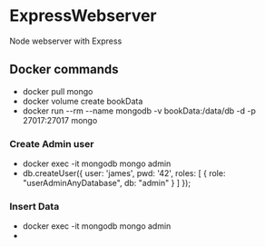 # ExpressWebserver
Node webserver with Express

## Docker commands
* docker pull mongo
* docker volume create bookData
* docker run --rm --name mongodb -v bookData:/data/db -d -p 27017:27017 mongo

### Create Admin user
* docker exec -it mongodb mongo admin
* db.createUser({ user: 'james', pwd: '42', roles: [ { role: "userAdminAnyDatabase", db: "admin" } ] });

### Insert Data
* docker exec -it mongodb mongo admin
* 